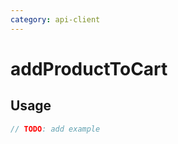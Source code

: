 ```yaml
---
category: api-client
---
```


# addProductToCart

<!-- PLACEHOLDER_DESCRIPTION -->

## Usage

```ts
// TODO: add example
```

<StackBlitzLivePackageExample exampleUrl="https://stackblitz.com/github/mkucmus/exampler" openPath="?packageName=@shopware-pwa/shopware-6-client&async=1&functionName=getCart" />
